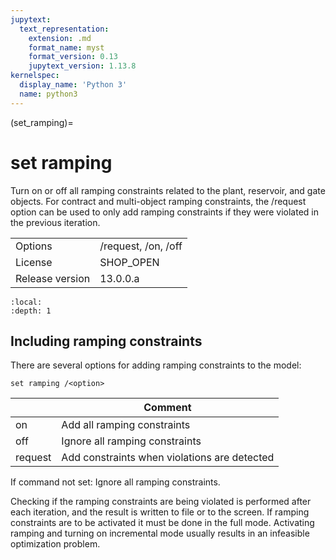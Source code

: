 ```yaml
---
jupytext:
  text_representation:
    extension: .md
    format_name: myst
    format_version: 0.13
    jupytext_version: 1.13.8
kernelspec:
  display_name: 'Python 3'
  name: python3
---
```


(set_ramping)=
# set ramping
Turn on or off all ramping constraints related to the plant, reservoir, and gate objects. For contract and multi-object ramping constraints, the /request option can be used to only add ramping constraints if they were violated in the previous iteration.

|   |   |
|---|---|
|Options|/request, /on, /off|
|License|SHOP_OPEN|
|Release version|13.0.0.a|

```{contents}
:local:
:depth: 1
```

## Including ramping constraints
There are several options for adding ramping constraints to the model:
```
set ramping /<option>
```

|<option>|Comment|
|---|---|
|on|Add all ramping constraints|
|off|Ignore all ramping constraints|
|request|Add constraints when violations are detected|

If command not set: Ignore all ramping constraints.

Checking if the ramping constraints are being violated is performed after each iteration, and the result is written to file or to the screen. If ramping constraints are to be activated it must be done in the full mode. Activating ramping and turning on incremental mode usually results in an infeasible optimization problem.



